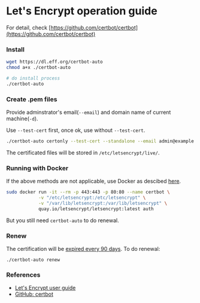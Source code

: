 # Let's Encrypt operation guide

For detail, check [https://github.com/certbot/certbot](https://github.com/certbot/certbot)

### Install
```bash
wget https://dl.eff.org/certbot-auto
chmod a+x ./certbot-auto

# do install process
./certbot-auto
```

### Create .pem files
Provide adminstrator's email(`--email`) and domain name of current machine(`-d`).

Use `--test-cert` first, once ok, use without `--test-cert`.
```bash
./certbot-auto certonly --test-cert --standalone --email admin@example.com -d example.com
```

The certificated files will be stored in `/etc/letsencrypt/live/`.

### Running with Docker
If the above methods are not applicable, use Docker as descibed [here](http://letsencrypt.readthedocs.io/en/latest/using.html#running-with-docker).

```bash
sudo docker run -it --rm -p 443:443 -p 80:80 --name certbot \
            -v "/etc/letsencrypt:/etc/letsencrypt" \
            -v "/var/lib/letsencrypt:/var/lib/letsencrypt" \
            quay.io/letsencrypt/letsencrypt:latest auth
```

But you still need `certbot-auto` to do renewal.

### Renew
The certification will be [expired every 90 days](http://letsencrypt.readthedocs.io/en/latest/using.html#renewal). To do renewal:
```
./certbot-auto renew
```

### References
- [Let's Encrypt user guide](http://letsencrypt.readthedocs.io/en/latest/using.html)
- [GitHub: certbot](https://github.com/certbot/certbot)
